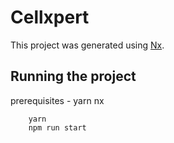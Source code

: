 

# Cellxpert

This project was generated using [Nx](https://nx.dev).

## Running the project
prerequisites - 
yarn
nx

``` 
    yarn 
    npm run start 
  ```



